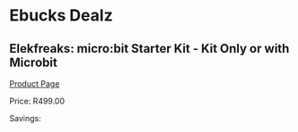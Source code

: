 
# Ebucks Dealz
## Elekfreaks: micro:bit Starter Kit - Kit Only or with Microbit
[Product Page](https://www.ebucks.com/web/shop/productSelected.do?prodId=1190808910&catId=1190841123)

Price: R499.00

Savings: 


	